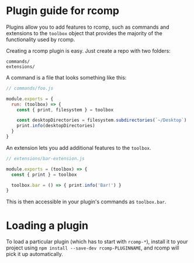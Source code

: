 # Plugin guide for rcomp

Plugins allow you to add features to rcomp, such as commands and
extensions to the `toolbox` object that provides the majority of the functionality
used by rcomp.

Creating a rcomp plugin is easy. Just create a repo with two folders:

```
commands/
extensions/
```

A command is a file that looks something like this:

```js
// commands/foo.js

module.exports = {
  run: (toolbox) => {
    const { print, filesystem } = toolbox

    const desktopDirectories = filesystem.subdirectories(`~/Desktop`)
    print.info(desktopDirectories)
  }
}
```

An extension lets you add additional features to the `toolbox`.

```js
// extensions/bar-extension.js

module.exports = (toolbox) => {
  const { print } = toolbox

  toolbox.bar = () => { print.info('Bar!') }
}
```

This is then accessible in your plugin's commands as `toolbox.bar`.

# Loading a plugin

To load a particular plugin (which has to start with `rcomp-*`),
install it to your project using `npm install --save-dev rcomp-PLUGINNAME`,
and rcomp will pick it up automatically.
